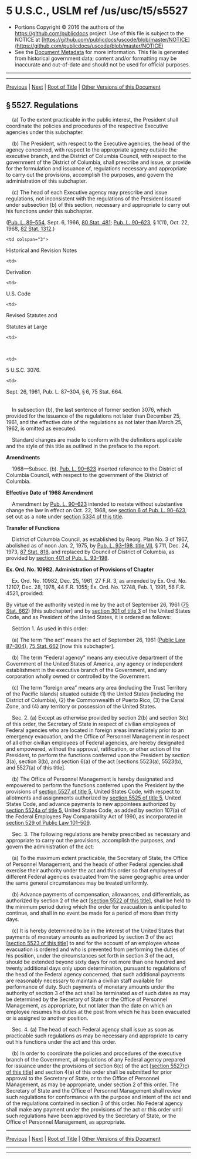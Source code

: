 ---
---

# 5 U.S.C., USLM ref /us/usc/t5/s5527

* Portions Copyright © 2016 the authors of the https://github.com/publicdocs project.
  Use of this file is subject to the NOTICE at [https://github.com/publicdocs/uscode/blob/master/NOTICE](https://github.com/publicdocs/uscode/blob/master/NOTICE)
* See the [Document Metadata](././../../../../../../..//README.md) for more information.
  This file is generated from historical government data; content and/or formatting may be inaccurate and out-of-date and should not be used for official purposes.

----------
----------

[Previous](./../../../../../../..//us/usc/t5/ptIII/sptD/ch55/schIII/m__us_usc_t5_s5526.md) | [Next](./../../../../../../..//us/usc/t5/ptIII/sptD/ch55/schIV/m__us_usc_t5_ptIII_sptD_ch55_schIV.md) | [Root of Title](./../../../../../../../) | [Other Versions of this Document](https://publicdocs.github.io/go/links?ns=uslm&ref=%2Fus%2Fusc%2Ft5%2Fs5527)

## § 5527. Regulations

    (a) To the extent practicable in the public interest, the President shall coordinate the policies and procedures of the respective Executive agencies under this subchapter.

    (b) The President, with respect to the Executive agencies, the head of the agency concerned, with respect to the appropriate agency outside the executive branch, and the District of Columbia Council, with respect to the government of the District of Columbia, shall prescribe and issue, or provide for the formulation and issuance of, regulations necessary and appropriate to carry out the provisions, accomplish the purposes, and govern the administration of this subchapter.

    (c) The head of each Executive agency may prescribe and issue regulations, not inconsistent with the regulations of the President issued under subsection (b) of this section, necessary and appropriate to carry out his functions under this subchapter.

([Pub. L. 89–554][/us/pl/89/554], Sept. 6, 1966, [80 Stat. 481][/us/stat/80/481]; [Pub. L. 90–623][/us/pl/90/623], § 1(11), Oct. 22, 1968, [82 Stat. 1312][/us/stat/82/1312].)

<table>

  <tr>

    <td colspan="3"> 

Historical and Revision Notes  </td>

  </tr>

  <tr>

    <td> 

Derivation  </td>

    <td> 

U.S. Code  </td>

    <td> 

Revised Statutes and

Statutes at Large  </td>

  </tr>

  <tr>

    <td> 

   </td>

    <td> 

5 U.S.C. 3076.  </td>

    <td> 

Sept. 26, 1961, Pub. L. 87–304, § 6, 75 Stat. 664.  </td>

  </tr>

</table>

    In subsection (b), the last sentence of former section 3076, which provided for the issuance of the regulations not later than December 25, 1961, and the effective date of the regulations as not later than March 25, 1962, is omitted as executed.

    Standard changes are made to conform with the definitions applicable and the style of this title as outlined in the preface to the report.

 __Amendments__ 

    1968—Subsec. (b). [Pub. L. 90–623][/us/pl/90/623] inserted reference to the District of Columbia Council, with respect to the government of the District of Columbia.

 __Effective Date of 1968 Amendment__ 

    Amendment by [Pub. L. 90–623][/us/pl/90/623] intended to restate without substantive change the law in effect on Oct. 22, 1968, see [section 6 of Pub. L. 90–623][/us/pl/90/623/s6], set out as a note under [section 5334 of this title][/us/usc/t5/s5334].

 __Transfer of Functions__ 

    District of Columbia Council, as established by Reorg. Plan No. 3 of 1967, abolished as of noon Jan. 2, 1975, by [Pub. L. 93–198, title VII][/us/pl/93/198/tVII], § 711, Dec. 24, 1973, [87 Stat. 818][/us/stat/87/818], and replaced by Council of District of Columbia, as provided by [section 401 of Pub. L. 93–198][/us/pl/93/198/s401].

 __Ex. Ord. No. 10982. Administration of Provisions of Chapter__ 

    Ex. Ord. No. 10982, Dec. 25, 1961, 27 F.R. 3, as amended by Ex. Ord. No. 12107, Dec. 28, 1978, 44 F.R. 1055; Ex. Ord. No. 12748, Feb. 1, 1991, 56 F.R. 4521, provided:

By virtue of the authority vested in me by the act of September 26, 1961 ([75 Stat. 662][/us/stat/75/662]) \[this subchapter\] and by [section 301 of title 3][/us/usc/t3/s301] of the United States Code, and as President of the United States, it is ordered as follows:

    Section 1. As used in this order:

    (a) The term “the act” means the act of September 26, 1961 ([Public Law 87–304][/us/pl/87/304]), [75 Stat. 662][/us/stat/75/662] \[now this subchapter\].

    (b) The term “Federal agency” means any executive department of the Government of the United States of America, any agency or independent establishment in the executive branch of the Government, and any corporation wholly owned or controlled by the Government.

    (c) The term “foreign area” means any area (including the Trust Territory of the Pacific Islands) situated outside (1) the United States (including the District of Columbia), (2) the Commonwealth of Puerto Rico, (3) the Canal Zone, and (4) any territory or possession of the United States.

    Sec. 2. (a) Except as otherwise provided by section 2(b) and section 3(c) of this order, the Secretary of State in respect of civilian employees of Federal agencies who are located in foreign areas immediately prior to an emergency evacuation, and the Office of Personnel Management in respect of all other civilian employees of Federal agencies, are hereby designated and empowered, without the approval, ratification, or other action of the President, to perform the functions conferred upon the President by section 3(a), section 3(b), and section 6(a) of the act \[sections 5523(a), 5523(b), and 5527(a) of this title\].

    (b) The Office of Personnel Management is hereby designated and empowered to perform the functions conferred upon the President by the provisions of [section 5527 of title 5][/us/usc/t5/s5527], United States Code, with respect to allotments and assignments authorized by [section 5525 of title 5][/us/usc/t5/s5525], United States Code, and advance payments to new appointees authorized by [section 5524a of title 5][/us/usc/t5/s5524a], United States Code, as added by section 107(a) of the Federal Employees Pay Comparability Act of 1990, as incorporated in [section 529 of Public Law 101–509][/us/pl/101/509/s529].

    Sec. 3. The following regulations are hereby prescribed as necessary and appropriate to carry out the provisions, accomplish the purposes, and govern the administration of the act:

    (a) To the maximum extent practicable, the Secretary of State, the Office of Personnel Management, and the heads of other Federal agencies shall exercise their authority under the act and this order so that employees of different Federal agencies evacuated from the same geographic area under the same general circumstances may be treated uniformly.

    (b) Advance payments of compensation, allowances, and differentials, as authorized by section 2 of the act \[[section 5522 of this title][/us/usc/t5/s5522]\], shall be held to the minimum period during which the order for evacuation is anticipated to continue, and shall in no event be made for a period of more than thirty days.

    (c) It is hereby determined to be in the interest of the United States that payments of monetary amounts as authorized by section 3 of the act \[[section 5523 of this title][/us/usc/t5/s5523]\] to and for the account of an employee whose evacuation is ordered and who is prevented from performing the duties of his position, under the circumstances set forth in section 3 of the act, should be extended beyond sixty days for not more than one hundred and twenty additional days only upon determination, pursuant to regulations of the head of the Federal agency concerned, that such additional payments are reasonably necessary to maintain a civilian staff available for performance of duty. Such payments of monetary amounts under the authority of section 3 of the act shall be terminated as of such dates as may be determined by the Secretary of State or the Office of Personnel Management, as appropriate, but not later than the date on which an employee resumes his duties at the post from which he has been evacuated or is assigned to another position.

    Sec. 4. (a) The head of each Federal agency shall issue as soon as practicable such regulations as may be necessary and appropriate to carry out his functions under the act and this order.

    (b) In order to coordinate the policies and procedures of the executive branch of the Government, all regulations of any Federal agency prepared for issuance under the provisions of section 6(c) of the act \[[section 5527(c) of this title][/us/usc/t5/s5527/c]\] and section 4(a) of this order shall be submitted for prior approval to the Secretary of State, or to the Office of Personnel Management, as may be appropriate, under section 2 of this order. The Secretary of State and the Office of Personnel Management shall review such regulations for conformance with the purpose and intent of the act and of the regulations contained in section 3 of this order. No Federal agency shall make any payment under the provisions of the act or this order until such regulations have been approved by the Secretary of State, or the Office of Personnel Management, as appropriate.

----------

[Previous](./../../../../../../..//us/usc/t5/ptIII/sptD/ch55/schIII/m__us_usc_t5_s5526.md) | [Next](./../../../../../../..//us/usc/t5/ptIII/sptD/ch55/schIV/m__us_usc_t5_ptIII_sptD_ch55_schIV.md) | [Root of Title](./../../../../../../../) | [Other Versions of this Document](https://publicdocs.github.io/go/links?ns=uslm&ref=%2Fus%2Fusc%2Ft5%2Fs5527)

----------
----------

[/us/pl/89/554]: https://publicdocs.github.io/go/links?ns=uslm&ref=%2Fus%2Fpl%2F89%2F554
[/us/stat/80/481]: https://publicdocs.github.io/go/links?ns=uslm&ref=%2Fus%2Fstat%2F80%2F481
[/us/pl/90/623]: https://publicdocs.github.io/go/links?ns=uslm&ref=%2Fus%2Fpl%2F90%2F623
[/us/stat/82/1312]: https://publicdocs.github.io/go/links?ns=uslm&ref=%2Fus%2Fstat%2F82%2F1312
[/us/pl/90/623]: https://publicdocs.github.io/go/links?ns=uslm&ref=%2Fus%2Fpl%2F90%2F623
[/us/pl/90/623]: https://publicdocs.github.io/go/links?ns=uslm&ref=%2Fus%2Fpl%2F90%2F623
[/us/pl/90/623/s6]: https://publicdocs.github.io/go/links?ns=uslm&ref=%2Fus%2Fpl%2F90%2F623%2Fs6
[/us/usc/t5/s5334]: https://publicdocs.github.io/go/links?ns=uslm&ref=%2Fus%2Fusc%2Ft5%2Fs5334
[/us/pl/93/198/tVII]: https://publicdocs.github.io/go/links?ns=uslm&ref=%2Fus%2Fpl%2F93%2F198%2FtVII
[/us/stat/87/818]: https://publicdocs.github.io/go/links?ns=uslm&ref=%2Fus%2Fstat%2F87%2F818
[/us/pl/93/198/s401]: https://publicdocs.github.io/go/links?ns=uslm&ref=%2Fus%2Fpl%2F93%2F198%2Fs401
[/us/stat/75/662]: https://publicdocs.github.io/go/links?ns=uslm&ref=%2Fus%2Fstat%2F75%2F662
[/us/usc/t3/s301]: https://publicdocs.github.io/go/links?ns=uslm&ref=%2Fus%2Fusc%2Ft3%2Fs301
[/us/pl/87/304]: https://publicdocs.github.io/go/links?ns=uslm&ref=%2Fus%2Fpl%2F87%2F304
[/us/stat/75/662]: https://publicdocs.github.io/go/links?ns=uslm&ref=%2Fus%2Fstat%2F75%2F662
[/us/usc/t5/s5527]: https://publicdocs.github.io/go/links?ns=uslm&ref=%2Fus%2Fusc%2Ft5%2Fs5527
[/us/usc/t5/s5525]: https://publicdocs.github.io/go/links?ns=uslm&ref=%2Fus%2Fusc%2Ft5%2Fs5525
[/us/usc/t5/s5524a]: https://publicdocs.github.io/go/links?ns=uslm&ref=%2Fus%2Fusc%2Ft5%2Fs5524a
[/us/pl/101/509/s529]: https://publicdocs.github.io/go/links?ns=uslm&ref=%2Fus%2Fpl%2F101%2F509%2Fs529
[/us/usc/t5/s5522]: https://publicdocs.github.io/go/links?ns=uslm&ref=%2Fus%2Fusc%2Ft5%2Fs5522
[/us/usc/t5/s5523]: https://publicdocs.github.io/go/links?ns=uslm&ref=%2Fus%2Fusc%2Ft5%2Fs5523
[/us/usc/t5/s5527/c]: https://publicdocs.github.io/go/links?ns=uslm&ref=%2Fus%2Fusc%2Ft5%2Fs5527%2Fc


